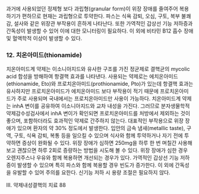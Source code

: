 과거에 사용되었던 정제형 보다 과립형(granular form)이 위장 장애를 줄여주어 복용하기가 편하므로 현재는 과립형으로 투약한다.
파스는 식욕 감퇴, 오심, 구토, 복부 불쾌감, 설사와 같은 위장관 부작용이 흔하게 나타난다. 또한 가역적인 갑상선 기능 저하증과 간독성이 발생할 수 있어 이에 대한 모니터링이 필요하다. 이 외에 비타민 B12 흡수 장애 및 혈액학적 이상이 발생할 수 있다.

### 12. 치온아미드(thionamide)

치온아미드계 약제는 이소니아지드와 유사한 구조를 가진 정균제로 결핵균의 mycolic acid 합성을 방해하여 항결핵 효과를 나타낸다. 사용되는 약제로는 에치온아미드(ethionamide, Eto)와 프로치온아미드(prothionamide, Pto)가 있는데 항결핵 효과는 유사하지만 프로치온아미드가 에치온아미드 보다 부작용이 적기 때문에 프로치온아미드가 주로 사용되며 국내에서는 프로치온아미드만 사용이 가능하다. 치온아미드계 약제는 inhA 변이를 공유하여 이소니아지드와 교차 내성을 가진다. 그러므로 분자생물학적 약제감수성검사에서 inhA 변이가 확인되면 프로치온아미드를 처방에서 제외하는 것이 좋으며, 포함하더라도 효과적인 약제로 간주하지 않는다.
대표적인 부작용으로 위장 장애가 있으며 환자의 약 30% 정도에서 발생한다. 입안의 금속 냄새(metallic taste), 구역, 구토, 식욕 감퇴, 복통 등을 일으킬 수 있으며 식사와 함께 투약하거나 자기 전에 투약하면 증상이 완화될 수 있다. 위장 장애가 심하면 250mg을 하루 한 번 며칠간 사용해 보고 괜찮으면 하루 2회로 증량하는 방법을 시도해 볼 수 있다. 위장 장애가 심한 경우 오렌지주스나 우유와 함께 복용하면 개선되는 경우가 있다. 가역적인 갑상선 기능 저하증이 발생할 수 있으며 특히 파스와 함께 복용할 경우 빈도가 증가한다. 이 외에 간독성을 유발할 수 있어 주의를 요한다. 신기능 저하 시 용량 조절은 필요하지 않다.

III. 약제내성결핵의 치료 <PAGE>88